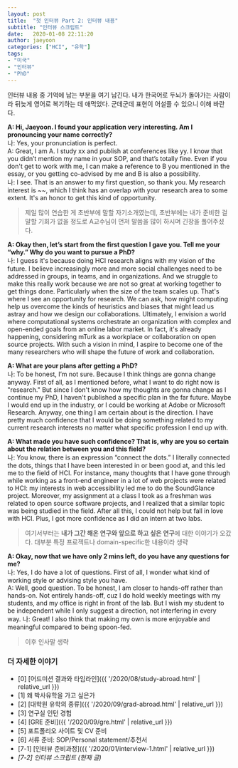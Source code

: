 ```yaml
---
layout: post
title:  "첫 인터뷰 Part 2: 인터뷰 내용"
subtitle: "인터뷰 스크립트"
date:   2020-01-08 22:11:20
author: jaeyoon
categories: ["HCI", "유학"]
tags:
- "미국"
- "인터뷰"
- "PhD"
---
```


인터뷰 내용 중 기억에 남는 부분을 여기 남긴다. 내가 한국어로 두뇌가 돌아가는 사람이라 뒤늦게 영어로 복기하는 데 애먹었다. 군데군데 표현이 어설플 수 있으니 이해 바란다.

**A: Hi, Jaeyoon. I found your application very interesting. Am I pronouncing your name correctly?**  
나: Yes, your pronunciation is perfect.  
A: Great, I am A. I study xx and publish at conferences like yy.  I know that you didn’t mention my name in your SOP, and that’s totally fine. Even if you don't get to work with me, I can make a reference to B you mentioned in the essay, or you getting co-advised by me and B is also a possibility.  
나: I see. That is an answer to my first question, so thank you. My research interest is ~~, which I think has an overlap with your research area to some extent. It's an honor to get this kind of opportunity.

> 제일 많이 연습한 게 초반부에 말할 자기소개였는데, 초반부에는 내가 준비한 걸 말할 기회가 없을 정도로 A교수님이 먼저 말씀을 많이 하시며 긴장을 풀어주셨다.

**A: Okay then, let’s start from the first question I gave you. Tell me your “why.” Why do you want to pursue a PhD?**  
나: I guess it's because doing HCI research aligns with my vision of the future. I believe increasingly more and more social challenges need to be addressed in groups, in teams, and in organizations. And we struggle to make this really work because we are not so great at working together to get things done. Particularly when the size of the team scales up. That's where I see an opportunity for research. We can ask, how might computing help us overcome the kinds of heuristics and biases that might lead us astray and how we design our collaborations. 
Ultimately, I envision a world where computational systems orchestrate an organization with complex and open-ended goals from an online labor market. In fact, it's already happening, considering mTurk as a workplace or collaboration on open source projects. With such a vision in mind, I aspire to become one of the many researchers who will shape the future of work and collaboration.

**A: What are your plans after getting a PhD?**  
나: To be honest, I’m not sure. Because I think things are gonna change anyway. First of all, as I mentioned before, what I want to do right now is "research." But since I don't know how my thoughts are gonna change as I continue my PhD, I haven't published a specific plan in the far future. Maybe I would end up in the industry, or I could be working at Adobe or Microsoft Research. Anyway, one thing I am certain about is the direction. I have pretty much confidence that I would be doing something related to my current research interests no matter what specific profession I end up with. 

**A: What made you have such confidence? That is, why are you so certain about the relation between you and this field?**  
나: You know, there is an expression “connect the dots.” I literally connected the dots, things that I have been interested in or been good at, and this led me to the field of HCI. For instance, many thoughts that I have gone through while working as a front-end engineer in a lot of web projects were related to HCI: my interests in web accessibility led me to do the SoundGlance project. Moreover, my assignment at a class I took as a freshman was related to open source software projects, and I realized that a similar topic was being studied in the field. After all this, I could not help but fall in love with HCI. Plus, I got more confidence as I did an intern at two labs.

> 여기서부터는 **내가 그간 해온 연구와 앞으로 하고 싶은 연구**에 대한 이야기가 오갔다. 대부분 특정 프로젝트나 domain-specific한 내용이라 생략

**A: Okay, now that we have only 2 mins left, do you have any questions for me?**  
나: Yes, I do have a lot of questions. First of all, I wonder what kind of working style or advising style you have.  
A: Well, good question. To be honest, I am closer to hands-off rather than hands-on. Not entirely hands-off, cuz I do hold weekly meetings with my students, and my office is right in front of the lab. But I wish my student to be independent while I only suggest a direction, not interfering in every way.
나: Great! I also think that making my own is more enjoyable and meaningful compared to being spoon-fed.  

> 이후 인사말 생략


### 더 자세한 이야기

- [0] [어드미션 결과와 타임라인]({{ '/2020/08/study-abroad.html' | relative_url }})
- [1] 왜 박사유학을 가고 싶은가
- [2] [대학원 유학의 종류]({{ '/2020/09/grad-abroad.html' | relative_url }})
- [3] 연구실 인턴 경험
- [4] [GRE 준비]({{ '/2020/09/gre.html' | relative_url }})
- [5] 포트폴리오 사이트 및 CV 준비
- [6] 서류 준비: SOP/Personal statement/추천서
- [7-1] [인터뷰 준비과정]({{ '/2020/01/interview-1.html' | relative_url }})
- *[7-2] 인터뷰 스크립트 (현재 글)*
